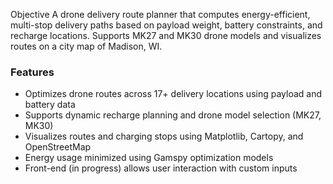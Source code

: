 Objective
A drone delivery route planner that computes energy-efficient, multi-stop delivery paths based on payload weight, battery constraints, and recharge locations. Supports MK27 and MK30 drone models and visualizes routes on a city map of Madison, WI.

### Features
- Optimizes drone routes across 17+ delivery locations using payload and battery data
- Supports dynamic recharge planning and drone model selection (MK27, MK30)
- Visualizes routes and charging stops using Matplotlib, Cartopy, and OpenStreetMap
- Energy usage minimized using Gamspy optimization models
- Front-end (in progress) allows user interaction with custom inputs
